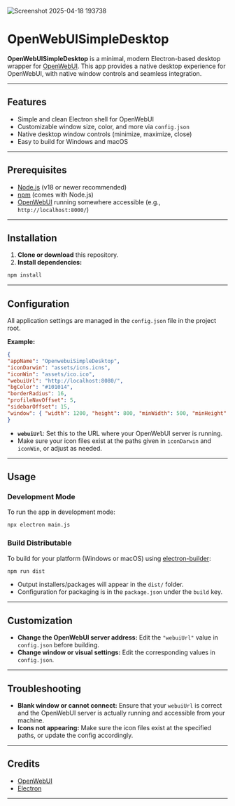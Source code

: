 

![Screenshot 2025-04-18 193738](https://github.com/user-attachments/assets/1fe084f2-9270-41bc-8df3-95d4a627f3df)

# OpenWebUISimpleDesktop

**OpenWebUISimpleDesktop** is a minimal, modern Electron-based desktop wrapper for [OpenWebUI](https://github.com/open-webui/open-webui). This app provides a native desktop experience for OpenWebUI, with native window controls and seamless integration.

---

## Features

- Simple and clean Electron shell for OpenWebUI
- Customizable window size, color, and more via `config.json`
- Native desktop window controls (minimize, maximize, close)
- Easy to build for Windows and macOS

---

## Prerequisites

- [Node.js](https://nodejs.org/) (v18 or newer recommended)
- [npm](https://www.npmjs.com/) (comes with Node.js)
- [OpenWebUI](https://github.com/open-webui/open-webui) running somewhere accessible (e.g., `http://localhost:8000/`)

---

## Installation

1. **Clone or download** this repository.
2. **Install dependencies:**

```bash
npm install
```

---

## Configuration

All application settings are managed in the `config.json` file in the project root.

**Example:**

```json
{
"appName": "OpenwebuiSimpleDesktop",
"iconDarwin": "assets/icns.icns",
"iconWin": "assets/ico.ico",
"webuiUrl": "http://localhost:8080/",
"bgColor": "#101014",
"borderRadius": 16,
"profileNavOffset": 5,
"sidebarOffset": 15,
"window": { "width": 1200, "height": 800, "minWidth": 500, "minHeight": 400 }
}
```

- **`webuiUrl`**: Set this to the URL where your OpenWebUI server is running.
- Make sure your icon files exist at the paths given in `iconDarwin` and `iconWin`, or adjust as needed.

---

## Usage

### Development Mode

To run the app in development mode:

```bash
npx electron main.js
```

### Build Distributable

To build for your platform (Windows or macOS) using [electron-builder](https://www.electron.build/):

```bash
npm run dist
```
- Output installers/packages will appear in the `dist/` folder.
- Configuration for packaging is in the `package.json` under the `build` key.

---

## Customization

- **Change the OpenWebUI server address:**
  Edit the `"webuiUrl"` value in `config.json` before building.
- **Change window or visual settings:**
  Edit the corresponding values in `config.json`.

---

## Troubleshooting

- **Blank window or cannot connect:**
  Ensure that your `webuiUrl` is correct and the OpenWebUI server is actually running and accessible from your machine.
- **Icons not appearing:**
  Make sure the icon files exist at the specified paths, or update the config accordingly.

---


## Credits

- [OpenWebUI](https://github.com/open-webui/open-webui)
- [Electron](https://www.electronjs.org/)

---
